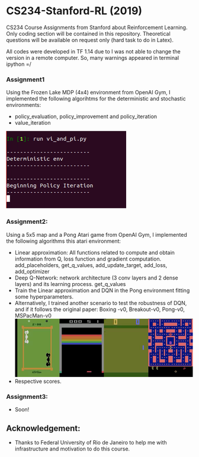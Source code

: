 # CS234-Stanford-RL (2019)
CS234 Course Assignments from Stanford about Reinforcement Learning. Only coding section will be contained in this repository.
Theoretical questions will be available on request only (hard task to do in Latex).

All codes were developed in TF 1.14 due to I was not able to change the version in a remote computer. So, many warnings appeared in terminal ipython =/

### Assignment1
Using the Frozen Lake MDP (4x4) environment from OpenAI Gym, I implemented the following algorihtms for the deterministic and stochastic environments:
- policy_evaluation, policy_improvement and policy_iteration
- value_iteration

[![Watch the video](./Miscs/Images/assignment1.png)](https://youtu.be/YkN5n5OoZkE)





### Assignment2:
Using a 5x5 map and a Pong Atari game from OpenAI Gym, I implemented the following algorithms this atari environment:
- Linear approximation: All functions related to compute and obtain information from Q, loss function and gradient computation.
    add_placeholders, get_q_values, add_update_target, add_loss, add_optimizer
- Deep Q-Network: network architecture (3 conv layers and 2 dense layers) and its learning process.
    get_q_values
- Train the Linear approximation and DQN in the Pong environment fitting some hyperparameters.
- Alternatively, I trained another scenario to test the robustness of DQN, and if it follows the original paper: Boxing -v0, Breakout-v0, Pong-v0, MSPacMan-v0
[![Watch the video](./Miscs/Images/assignment2.png)](https://youtu.be/q7MtgrqfYxY)
- Respective scores.





### Assignment3:
- Soon!

## Acknowledgement:
- Thanks to Federal University of Rio de Janeiro to help me with infrastructure and motivation to do this course.
